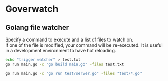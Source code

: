 # Goverwatch
## Golang file watcher

Specify a command to execute and a list of files to watch on.<br>
If one of the file is modified, your command will be re-executed.
It is useful in a development environment to have hot reloading.

```bash
echo "trigger watcher" > test.txt
go run main.go -c "go build main.go" -files test.txt
```

```bash
go run main.go -c "go run test/server.go" -files "test/*.go"
```